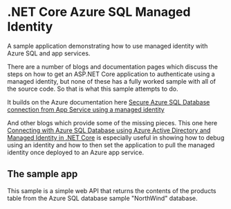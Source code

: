 # .NET Core Azure SQL Managed Identity
A sample application demonstrating how to use managed identity with Azure SQL and app services.

There are a number of blogs and documentation pages which discuss the steps on how to get an ASP.NET Core application to authenticate using a managed identity, but none of these has a fully worked sample with all of the source code. So that is what this sample attempts to do.

It builds on the Azure documentation here
[Secure Azure SQL Database connection from App Service using a managed identity](https://docs.microsoft.com/en-us/azure/app-service/app-service-web-tutorial-connect-msi?tabs=windowsclient%2Cdotnetcore#prerequisites)

And other blogs which provide some of the missing pieces. This one here [Connecting with Azure SQL Database using Azure Active Directory and Managed Identity in .NET Core](https://coderjony.com/blogs/connecting-with-azure-sql-database-using-azure-active-directory-and-managed-identity-in-net-core/) is especially useful in showing how to debug using an identity and how to then set the application to pull the managed identity once deployed to an Azure app service.

## The sample app
This sample is a simple web API that returns the contents of the products table from the Azure SQL database sample "NorthWind" database.
